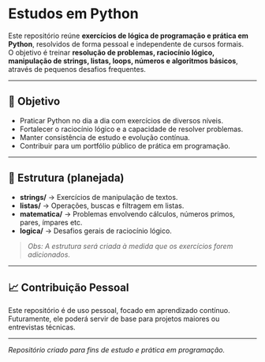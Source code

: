# Estudos em Python

Este repositório reúne **exercícios de lógica de programação e prática em Python**, resolvidos de forma pessoal e independente de cursos formais.  
O objetivo é treinar **resolução de problemas, raciocínio lógico, manipulação de strings, listas, loops, números e algoritmos básicos**, através de pequenos desafios frequentes.

---

## 🎯 Objetivo
- Praticar Python no dia a dia com exercícios de diversos níveis.  
- Fortalecer o raciocínio lógico e a capacidade de resolver problemas.  
- Manter consistência de estudo e evolução contínua.  
- Contribuir para um portfólio público de prática em programação.

---

## 📂 Estrutura (planejada)
- **strings/** → Exercícios de manipulação de textos.  
- **listas/** → Operações, buscas e filtragem em listas.  
- **matematica/** → Problemas envolvendo cálculos, números primos, pares, ímpares etc.  
- **logica/** → Desafios gerais de raciocínio lógico.

> *Obs: A estrutura será criada à medida que os exercícios forem adicionados.*


---

## 📈 Contribuição Pessoal
Este repositório é de uso pessoal, focado em aprendizado contínuo.  
Futuramente, ele poderá servir de base para projetos maiores ou entrevistas técnicas.  

---

*Repositório criado para fins de estudo e prática em programação.*
